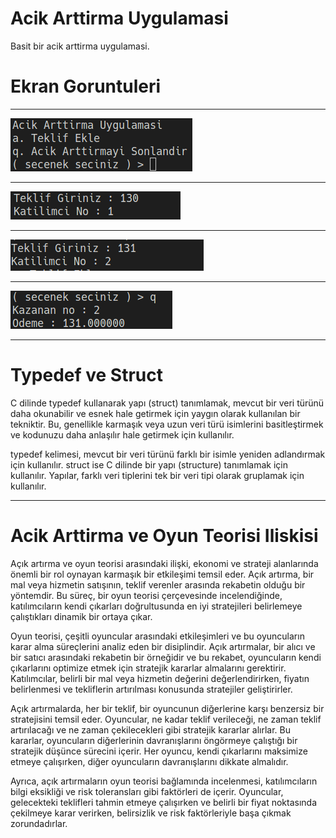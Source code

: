 # Acik Arttirma Uygulamasi

Basit bir acik arttirma uygulamasi.

# Ekran Goruntuleri

---

![Ornek](1.png)

---

![Ornek](2.png)

---

![Ornek](3.png)

---

![Ornek](4.png)

---

# Typedef ve Struct

C dilinde typedef kullanarak yapı (struct) tanımlamak, mevcut bir veri türünü daha okunabilir ve esnek hale getirmek için yaygın olarak kullanılan bir tekniktir. Bu, genellikle karmaşık veya uzun veri türü isimlerini basitleştirmek ve kodunuzu daha anlaşılır hale getirmek için kullanılır.

typedef kelimesi, mevcut bir veri türünü farklı bir isimle yeniden adlandırmak için kullanılır. struct ise C dilinde bir yapı (structure) tanımlamak için kullanılır. Yapılar, farklı veri tiplerini tek bir veri tipi olarak gruplamak için kullanılır.

---

# Acik Arttirma ve Oyun Teorisi Iliskisi

Açık artırma ve oyun teorisi arasındaki ilişki, ekonomi ve strateji alanlarında önemli bir rol oynayan karmaşık bir etkileşimi temsil eder. Açık artırma, bir mal veya hizmetin satışının, teklif verenler arasında rekabetin olduğu bir yöntemdir. Bu süreç, bir oyun teorisi çerçevesinde incelendiğinde, katılımcıların kendi çıkarları doğrultusunda en iyi stratejileri belirlemeye çalıştıkları dinamik bir ortaya çıkar.

Oyun teorisi, çeşitli oyuncular arasındaki etkileşimleri ve bu oyuncuların karar alma süreçlerini analiz eden bir disiplindir. Açık artırmalar, bir alıcı ve bir satıcı arasındaki rekabetin bir örneğidir ve bu rekabet, oyuncuların kendi çıkarlarını optimize etmek için stratejik kararlar almalarını gerektirir. Katılımcılar, belirli bir mal veya hizmetin değerini değerlendirirken, fiyatın belirlenmesi ve tekliflerin artırılması konusunda stratejiler geliştirirler.

Açık artırmalarda, her bir teklif, bir oyuncunun diğerlerine karşı benzersiz bir stratejisini temsil eder. Oyuncular, ne kadar teklif verileceği, ne zaman teklif artırılacağı ve ne zaman çekilecekleri gibi stratejik kararlar alırlar. Bu kararlar, oyuncuların diğerlerinin davranışlarını öngörmeye çalıştığı bir stratejik düşünce sürecini içerir. Her oyuncu, kendi çıkarlarını maksimize etmeye çalışırken, diğer oyuncuların davranışlarını dikkate almalıdır.

Ayrıca, açık artırmaların oyun teorisi bağlamında incelenmesi, katılımcıların bilgi eksikliği ve risk toleransları gibi faktörleri de içerir. Oyuncular, gelecekteki teklifleri tahmin etmeye çalışırken ve belirli bir fiyat noktasında çekilmeye karar verirken, belirsizlik ve risk faktörleriyle başa çıkmak zorundadırlar.
